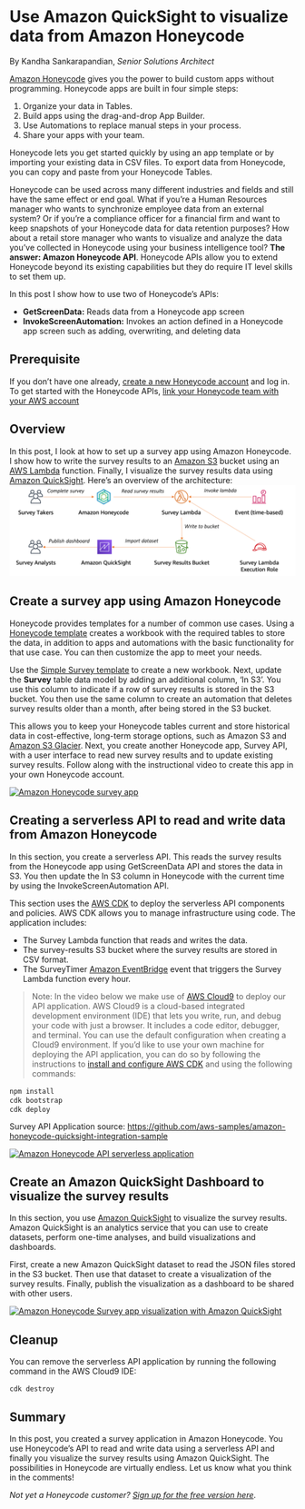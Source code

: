# Use Amazon QuickSight to visualize data from Amazon Honeycode

By Kandha Sankarapandian, *Senior Solutions Architect*

[Amazon Honeycode](https://www.honeycode.aws/?trk=el_a134p000006gNooAAE&trkCampaign=pac-edm-2020-honeycode-homepage&sc_channel=el&sc_campaign=pac-edm-2020-honeycode-website_links-adoption-quicksight_post_link&sc_outcome=Enterprise_Digital_Marketing&sc_geo=NAMER&sc_country=US) gives you the power to build custom apps without programming. Honeycode apps are built in four simple steps: 

1. Organize your data in Tables.
2. Build apps using the drag-and-drop App Builder.
3. Use Automations to replace manual steps in your process.
4. Share your apps with your team. 

Honeycode lets you get started quickly by using an app template or by importing your existing data in CSV files. To export data from Honeycode, you can copy and paste from your Honeycode Tables. 

Honeycode can be used across many different industries and fields and still have the same effect or end goal. What if you’re a Human Resources manager who wants to synchronize employee data from an external system? Or if you’re a compliance officer for a financial firm and want to keep snapshots of your Honeycode data for data retention purposes? How about a retail store manager who wants to visualize and analyze the data you’ve collected in Honeycode using your business intelligence tool? **The answer: Amazon Honeycode API**. Honeycode APIs allow you to extend Honeycode beyond its existing capabilities but they do require IT level skills to set them up.

In this post I show how to use two of Honeycode’s APIs:

* **GetScreenData:** Reads data from a Honeycode app screen 
* **InvokeScreenAutomation:** Invokes an action defined in a Honeycode app screen such as adding, overwriting, and deleting data

## Prerequisite

If you don’t have one already, [create a new Honeycode account](https://www.honeycode.aws/?trk=el_a134p000006gNooAAE&trkCampaign=pac-edm-2020-honeycode-homepage&sc_channel=el&sc_campaign=pac-edm-2020-honeycode-website_links-adoption-quicksight_post_link&sc_outcome=Enterprise_Digital_Marketing&sc_geo=NAMER&sc_country=US) and log in. To get started with the Honeycode APIs, [link your Honeycode team with your AWS account](https://honeycodecommunity.aws/t/connecting-honeycode-to-an-aws-account/98)

## Overview

In this post, I look at how to set up a survey app using Amazon Honeycode. I show how to write the survey results to an [Amazon S3](https://aws.amazon.com/s3/) bucket using an [AWS Lambda](https://aws.amazon.com/lambda/) function. Finally, I visualize the survey results data using [Amazon QuickSight](https://aws.amazon.com/quicksight/). Here’s an overview of the architecture: ![Honeycode Screen APIs sample architecture](amazon-honeycode-api-sample-architecture.png)

## Create a survey app using Amazon Honeycode

Honeycode provides templates for a number of common use cases. Using a [Honeycode template](https://www.honeycode.aws/templates) creates a workbook with the required tables to store the data, in addition to apps and automations with the basic functionality for that use case. You can then customize the app to meet your needs.

Use the [Simple Survey template](https://www.honeycode.aws/templates/simple-survey) to create a new workbook. Next, update the **Survey** table data model by adding an additional column, ‘In S3’. You use this column to indicate if a row of survey results is stored in the S3 bucket. You then use the same column to create an automation that deletes survey results older than a month, after being stored in the S3 bucket.

This allows you to keep your Honeycode tables current and store historical data in cost-effective, long-term storage options, such as Amazon S3 and [Amazon S3 Glacier](https://aws.amazon.com/glacier/). Next, you create another Honeycode app, Survey API, with a user interface to read new survey results and to update existing survey results. Follow along with the instructional video to create this app in your own Honeycode account.

[![Amazon Honeycode survey app](https://img.youtube.com/vi/2tvib8391OQ/0.jpg)](https://www.youtube.com/watch?v=2tvib8391OQ)

## Creating a serverless API to read and write data from Amazon Honeycode

In this section, you create a serverless API. This reads the survey results from the Honeycode app using GetScreenData API and stores the data in S3. You then update the In S3 column in Honeycode with the current time by using the InvokeScreenAutomation API.

This section uses the [AWS CDK](https://aws.amazon.com/cdk/) to deploy the serverless API components and policies. AWS CDK allows you to manage infrastructure using code. The application includes:

* The Survey Lambda function that reads and writes the data.
* The survey-results S3 bucket where the survey results are stored in CSV format.
* The SurveyTimer [Amazon EventBridge](https://aws.amazon.com/eventbridge/) event that triggers the Survey Lambda function every hour.

> Note: In the video below we make use of [AWS Cloud9](https://aws.amazon.com/cloud9/) to deploy our API application. AWS Cloud9 is a cloud-based integrated development environment (IDE) that lets you write, run, and debug your code with just a browser. It includes a code editor, debugger, and terminal. You can use the default configuration when creating a Cloud9 environment. If you’d like to use your own machine for deploying the API application, you can do so by following the instructions to [install and configure AWS CDK](https://docs.aws.amazon.com/cdk/latest/guide/getting_started.html#getting_started_prerequisites) and using the following commands:

```
npm install
cdk bootstrap
cdk deploy
```

Survey API Application source: https://github.com/aws-samples/amazon-honeycode-quicksight-integration-sample

[![Amazon Honeycode API serverless application](https://img.youtube.com/vi/LV3FEG6O6H8/0.jpg)](https://www.youtube.com/watch?v=LV3FEG6O6H8)

## Create an Amazon QuickSight Dashboard to visualize the survey results

In this section, you use [Amazon QuickSight](https://aws.amazon.com/quicksight/) to visualize the survey results. Amazon QuickSight is an analytics service that you can use to create datasets, perform one-time analyses, and build visualizations and dashboards.

First, create a new Amazon QuickSight dataset to read the JSON files stored in the S3 bucket. Then use that dataset to create a visualization of the survey results. Finally, publish the visualization as a dashboard to be shared with other users.

[![Amazon Honeycode Survey app visualization with Amazon QuickSight](https://img.youtube.com/vi/uVx-Ni7bgE4/0.jpg)](https://www.youtube.com/watch?v=uVx-Ni7bgE4)

## Cleanup

You can remove the serverless API application by running the following command in the AWS Cloud9 IDE:

```
cdk destroy
```

## Summary

In this post, you created a survey application in Amazon Honeycode. You use Honeycode’s API to read and write data using a serverless API and finally you visualize the survey results using Amazon QuickSight. The possibilities in Honeycode are virtually endless. Let us know what you think in the comments!

*Not yet a Honeycode customer? [Sign up for the free version here](https://www.honeycode.aws/?trk=el_a134p000006gNooAAE&trkCampaign=pac-edm-2020-honeycode-homepage&sc_channel=el&sc_campaign=pac-edm-2020-honeycode-website_links-adoption-quicksight_post_link&sc_outcome=Enterprise_Digital_Marketing&sc_geo=NAMER&sc_country=US)*.
